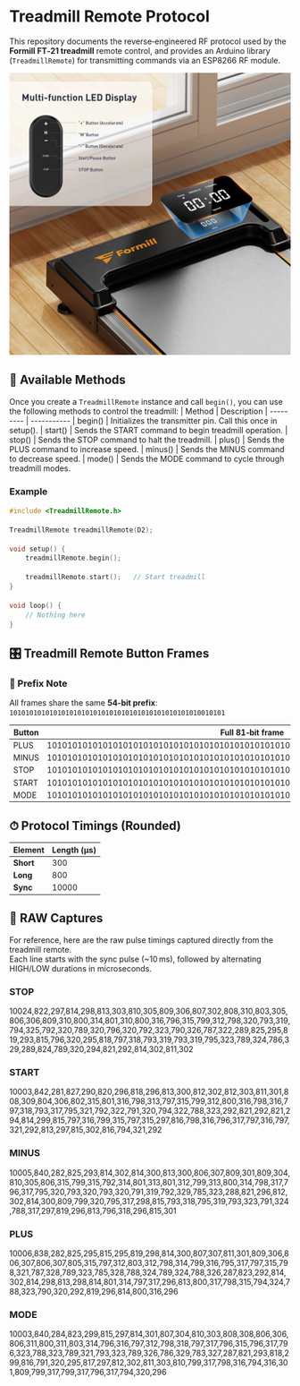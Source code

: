 # Treadmill Remote Protocol

This repository documents the reverse‑engineered RF protocol used by the **Formill FT‑21 treadmill** remote control, and provides an Arduino library (`TreadmillRemote`) for transmitting commands via an ESP8266 RF module.

<img src="assets/treadmill-remote.webp" alt="Treadmill remote" width="600" />

## 📖 Available Methods

Once you create a `TreadmillRemote` instance and call `begin()`, you can use the following methods to control the treadmill:
| Method	| Description
| --------- | -----------
| begin()	| Initializes the transmitter pin. Call this once in setup().
| start()	| Sends the START command to begin treadmill operation.
| stop()	| Sends the STOP command to halt the treadmill.
| plus()	| Sends the PLUS command to increase speed.
| minus()	| Sends the MINUS command to decrease speed.
| mode()	| Sends the MODE command to cycle through treadmill modes.

### Example 

```cpp
#include <TreadmillRemote.h>

TreadmillRemote treadmillRemote(D2);

void setup() {
    treadmillRemote.begin();

    treadmillRemote.start();   // Start treadmill
}

void loop() {
    // Nothing here
}

```

## 🎛 Treadmill Remote Button Frames

### 🔎 Prefix Note
All frames share the same **54‑bit prefix**:
`101010101010101010101010101010101010101010101010010101`


| Button | Full 81‑bit frame |
|--------|--------------|
| PLUS   | 101010101010101010101010101010101010101010101010010101010110100110101010100101100 
| MINUS  | 101010101010101010101010101010101010101010101010010101011010011010101010010110010
| STOP   | 101010101010101010101010101010101010101010101010010101100110101010101001100101010
| START  | 101010101010101010101010101010101010101010101010010101011010100110101010010101100
| MODE   | 101010101010101010101010101010101010101010101010010101100101010110101001101010100


## ⏱ Protocol Timings (Rounded)

| Element     | Length (µs)
|-------------|-----------
| **Short**   | 300
| **Long**    | 800
| **Sync**    | 10000

## 📂 RAW Captures

For reference, here are the raw pulse timings captured directly from the treadmill remote.  
Each line starts with the sync pulse (~10 ms), followed by alternating HIGH/LOW durations in microseconds.

### STOP
10024,822,297,814,298,813,303,810,305,809,306,807,302,808,310,803,305,806,306,809,310,800,314,801,310,800,316,796,315,799,312,798,320,793,319,794,325,792,320,789,320,796,320,792,323,790,326,787,322,289,825,295,819,293,815,796,320,295,818,797,318,793,319,793,319,795,323,789,324,786,329,289,824,789,320,294,821,292,814,302,811,302


### START
10003,842,281,827,290,820,296,818,296,813,300,812,302,812,303,811,301,808,309,804,306,802,315,801,316,798,313,797,315,799,312,800,316,798,316,797,318,793,317,795,321,792,322,791,320,794,322,788,323,292,821,292,821,294,814,299,815,797,316,799,315,797,315,297,816,798,316,796,317,797,316,797,321,292,813,297,815,302,816,794,321,292


### MINUS
10005,840,282,825,293,814,302,814,300,813,300,806,307,809,301,809,304,810,305,806,315,799,315,792,314,801,313,801,312,799,313,800,314,798,317,796,317,795,320,793,320,793,320,791,319,792,329,785,323,288,821,296,812,302,814,300,809,799,320,795,317,298,815,793,318,795,319,793,323,791,324,788,317,297,819,296,813,796,318,296,815,301

### PLUS
10006,838,282,825,295,815,295,819,298,814,300,807,307,811,301,809,306,806,307,806,307,805,315,797,312,803,312,798,314,799,316,795,317,797,315,798,321,787,328,789,323,785,328,788,324,789,324,788,326,287,823,292,814,302,814,298,813,298,814,801,314,797,317,296,813,800,317,798,315,794,324,788,323,790,320,292,819,296,814,800,316,296


### MODE
10003,840,284,823,299,815,297,814,301,807,304,810,303,808,308,806,306,806,311,800,311,803,314,796,316,797,312,798,318,797,317,796,315,796,317,796,323,788,323,789,321,793,323,789,326,786,329,783,327,287,821,293,818,299,816,791,320,295,817,297,812,302,811,303,810,799,317,798,316,794,316,301,809,799,317,799,317,796,317,794,320,296